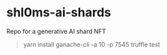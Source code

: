 # shl0ms-ai-shards
Repo for a generative AI shard NFT

> yarn install
> ganache-cli -a 10 -p 7545
> truffle test
